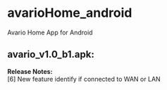 # avarioHome_android
Avario Home App for Android

## avario_v1.0_b1.apk:
<b>Release Notes:</b><br>
[6] New feature identify if connected to WAN or LAN

